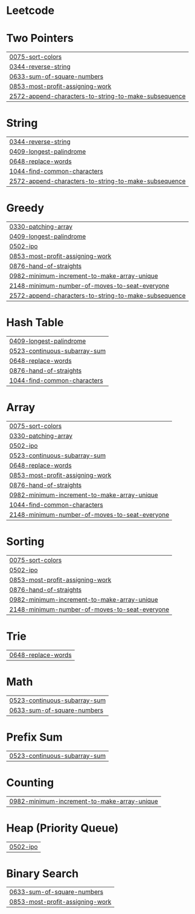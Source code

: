 # Leetcode


# Two Pointers
|  |
| ------- |
| [0075-sort-colors](https://github.com/Debasish728/Leetcode/tree/master/0075-sort-colors) |
| [0344-reverse-string](https://github.com/Debasish728/Leetcode/tree/master/0344-reverse-string) |
| [0633-sum-of-square-numbers](https://github.com/Debasish728/Leetcode/tree/master/0633-sum-of-square-numbers) |
| [0853-most-profit-assigning-work](https://github.com/Debasish728/Leetcode/tree/master/0853-most-profit-assigning-work) |
| [2572-append-characters-to-string-to-make-subsequence](https://github.com/Debasish728/Leetcode/tree/master/2572-append-characters-to-string-to-make-subsequence) |
# String
|  |
| ------- |
| [0344-reverse-string](https://github.com/Debasish728/Leetcode/tree/master/0344-reverse-string) |
| [0409-longest-palindrome](https://github.com/Debasish728/Leetcode/tree/master/0409-longest-palindrome) |
| [0648-replace-words](https://github.com/Debasish728/Leetcode/tree/master/0648-replace-words) |
| [1044-find-common-characters](https://github.com/Debasish728/Leetcode/tree/master/1044-find-common-characters) |
| [2572-append-characters-to-string-to-make-subsequence](https://github.com/Debasish728/Leetcode/tree/master/2572-append-characters-to-string-to-make-subsequence) |
# Greedy
|  |
| ------- |
| [0330-patching-array](https://github.com/Debasish728/Leetcode/tree/master/0330-patching-array) |
| [0409-longest-palindrome](https://github.com/Debasish728/Leetcode/tree/master/0409-longest-palindrome) |
| [0502-ipo](https://github.com/Debasish728/Leetcode/tree/master/0502-ipo) |
| [0853-most-profit-assigning-work](https://github.com/Debasish728/Leetcode/tree/master/0853-most-profit-assigning-work) |
| [0876-hand-of-straights](https://github.com/Debasish728/Leetcode/tree/master/0876-hand-of-straights) |
| [0982-minimum-increment-to-make-array-unique](https://github.com/Debasish728/Leetcode/tree/master/0982-minimum-increment-to-make-array-unique) |
| [2148-minimum-number-of-moves-to-seat-everyone](https://github.com/Debasish728/Leetcode/tree/master/2148-minimum-number-of-moves-to-seat-everyone) |
| [2572-append-characters-to-string-to-make-subsequence](https://github.com/Debasish728/Leetcode/tree/master/2572-append-characters-to-string-to-make-subsequence) |
# Hash Table
|  |
| ------- |
| [0409-longest-palindrome](https://github.com/Debasish728/Leetcode/tree/master/0409-longest-palindrome) |
| [0523-continuous-subarray-sum](https://github.com/Debasish728/Leetcode/tree/master/0523-continuous-subarray-sum) |
| [0648-replace-words](https://github.com/Debasish728/Leetcode/tree/master/0648-replace-words) |
| [0876-hand-of-straights](https://github.com/Debasish728/Leetcode/tree/master/0876-hand-of-straights) |
| [1044-find-common-characters](https://github.com/Debasish728/Leetcode/tree/master/1044-find-common-characters) |
# Array
|  |
| ------- |
| [0075-sort-colors](https://github.com/Debasish728/Leetcode/tree/master/0075-sort-colors) |
| [0330-patching-array](https://github.com/Debasish728/Leetcode/tree/master/0330-patching-array) |
| [0502-ipo](https://github.com/Debasish728/Leetcode/tree/master/0502-ipo) |
| [0523-continuous-subarray-sum](https://github.com/Debasish728/Leetcode/tree/master/0523-continuous-subarray-sum) |
| [0648-replace-words](https://github.com/Debasish728/Leetcode/tree/master/0648-replace-words) |
| [0853-most-profit-assigning-work](https://github.com/Debasish728/Leetcode/tree/master/0853-most-profit-assigning-work) |
| [0876-hand-of-straights](https://github.com/Debasish728/Leetcode/tree/master/0876-hand-of-straights) |
| [0982-minimum-increment-to-make-array-unique](https://github.com/Debasish728/Leetcode/tree/master/0982-minimum-increment-to-make-array-unique) |
| [1044-find-common-characters](https://github.com/Debasish728/Leetcode/tree/master/1044-find-common-characters) |
| [2148-minimum-number-of-moves-to-seat-everyone](https://github.com/Debasish728/Leetcode/tree/master/2148-minimum-number-of-moves-to-seat-everyone) |
# Sorting
|  |
| ------- |
| [0075-sort-colors](https://github.com/Debasish728/Leetcode/tree/master/0075-sort-colors) |
| [0502-ipo](https://github.com/Debasish728/Leetcode/tree/master/0502-ipo) |
| [0853-most-profit-assigning-work](https://github.com/Debasish728/Leetcode/tree/master/0853-most-profit-assigning-work) |
| [0876-hand-of-straights](https://github.com/Debasish728/Leetcode/tree/master/0876-hand-of-straights) |
| [0982-minimum-increment-to-make-array-unique](https://github.com/Debasish728/Leetcode/tree/master/0982-minimum-increment-to-make-array-unique) |
| [2148-minimum-number-of-moves-to-seat-everyone](https://github.com/Debasish728/Leetcode/tree/master/2148-minimum-number-of-moves-to-seat-everyone) |
# Trie
|  |
| ------- |
| [0648-replace-words](https://github.com/Debasish728/Leetcode/tree/master/0648-replace-words) |
# Math
|  |
| ------- |
| [0523-continuous-subarray-sum](https://github.com/Debasish728/Leetcode/tree/master/0523-continuous-subarray-sum) |
| [0633-sum-of-square-numbers](https://github.com/Debasish728/Leetcode/tree/master/0633-sum-of-square-numbers) |
# Prefix Sum
|  |
| ------- |
| [0523-continuous-subarray-sum](https://github.com/Debasish728/Leetcode/tree/master/0523-continuous-subarray-sum) |
# Counting
|  |
| ------- |
| [0982-minimum-increment-to-make-array-unique](https://github.com/Debasish728/Leetcode/tree/master/0982-minimum-increment-to-make-array-unique) |
# Heap (Priority Queue)
|  |
| ------- |
| [0502-ipo](https://github.com/Debasish728/Leetcode/tree/master/0502-ipo) |
# Binary Search
|  |
| ------- |
| [0633-sum-of-square-numbers](https://github.com/Debasish728/Leetcode/tree/master/0633-sum-of-square-numbers) |
| [0853-most-profit-assigning-work](https://github.com/Debasish728/Leetcode/tree/master/0853-most-profit-assigning-work) |